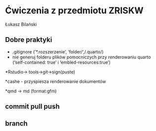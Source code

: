 # Ćwiczenia z przedmiotu ZRISKW
Łukasz Bilański

## Dobre praktyki

- .gitignore (’\*.rozszerzenie’, ‘folder/’,/.quarto/)
- nie generuj folderu plików pomocniczych przy renderowaniu quarto
  (‘self-contained: true’ i ‘embled-resources:true’)

\*Rstudio-\> tools-\>git-\>sign(puste)

\*cashe - przyspiesza renderowanie dokumentów

\*qmd -\> md (format:gfm)

## commit pull push

## branch

